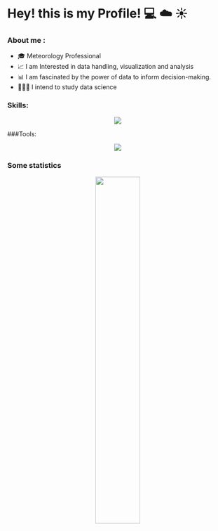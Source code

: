 # Hey! this is my Profile! 💻 ☁️ ☀️

### About me :

- 🎓 Meteorology Professional
- 📈 I am Interested in data handling, visualization and analysis 
- 📊 I am fascinated by the power of data to inform decision-making.
- 👨🏽‍💻 I intend to study data science

### Skills:
<p align="center">
  <a href="https://skillicons.dev">
    <img src="https://skillicons.dev/icons?i=linux,r,python,mysql" />
  </a>
</p>

###Tools:
<p align="center">
  <a href="https://skillicons.dev">
    <img src="https://skillicons.dev/icons?i=debian,bash,vscode,neovim,git,github,docker" />
  </a>
</p>


### Some statistics
<div align="center">
  <img src="https://github-readme-stats.vercel.app/api/top-langs/?username=jNrER&theme=tokyonight&layout=compact" width="45%" />
</div>
